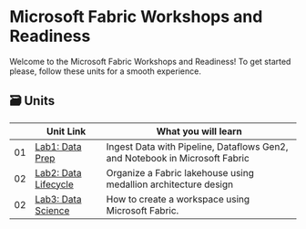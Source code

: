 # Microsoft Fabric Workshops and Readiness

Welcome to the Microsoft Fabric Workshops and Readiness!
To get started please, follow these units for a smooth experience.

## 🗃️ Units

| | Unit Link | What you will learn |
| ----- | ----- | ----- |
| 01 | [Lab1: Data Prep](./00-getting-started/README.md?WT.mc_id=academic-114547-leestott) | Ingest Data with Pipeline, Dataflows Gen2, and Notebook in Microsoft Fabric |
| 02 | [Lab2: Data Lifecycle](./01-create-fabric-capacity/README.md?WT.mc_id=academic-114547-leestott) | Organize a Fabric lakehouse using medallion architecture design |
| 02 | [Lab3: Data Science](./02-create-fabric-workspace/README.md?WT.mc_id=academic-114547-leestott) | How to create a workspace using Microsoft Fabric. |


